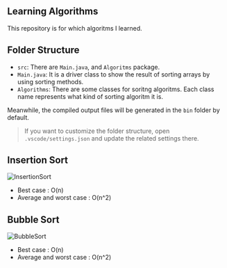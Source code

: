 ## Learning Algorithms

This repository is for which algoritms I learned.


## Folder Structure

- `src`: There are `Main.java`, and `Algoritms` package.
- `Main.java`: It is a driver class to show the result of sorting arrays by using sorting methods.
- `Algorithms`: There are some classes for soritng algoritms. Each class name represents what kind of sorting algoritm it is.


Meanwhile, the compiled output files will be generated in the `bin` folder by default.

> If you want to customize the folder structure, open `.vscode/settings.json` and update the related settings there.

## Insertion Sort
![InsertionSort](https://user-images.githubusercontent.com/91029746/134723693-5b90b60b-802d-40fb-819e-069f47ce2a07.png)

- Best case              : O(n)
- Average and worst case : O(n^2)

## Bubble Sort
![BubbleSort](https://user-images.githubusercontent.com/91029746/134726265-dc142dc4-f5a7-4927-bee6-f1a6fa904953.png)

- Best case              : O(n)
- Average and worst case : O(n^2)
